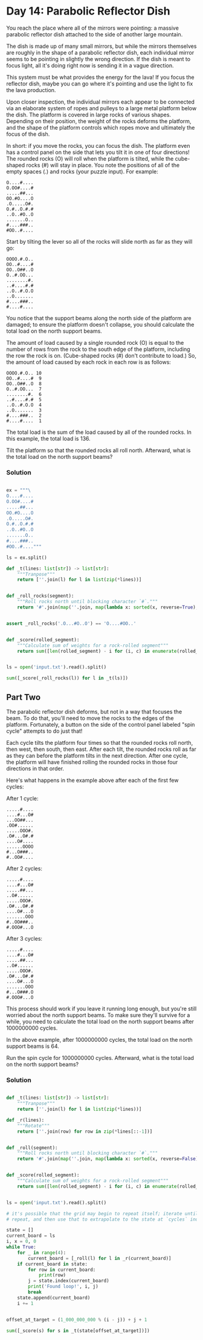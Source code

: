 # Day 14: Parabolic Reflector Dish

You reach the place where all of the mirrors were pointing: a massive parabolic
reflector dish attached to the side of another large mountain.

The dish is made up of many small mirrors, but while the mirrors themselves are roughly
in the shape of a parabolic reflector dish, each individual mirror seems to be pointing
in slightly the wrong direction. If the dish is meant to focus light, all it's doing
right now is sending it in a vague direction.

This system must be what provides the energy for the lava! If you focus the reflector
dish, maybe you can go where it's pointing and use the light to fix the lava production.

Upon closer inspection, the individual mirrors each appear to be connected via an
elaborate system of ropes and pulleys to a large metal platform below the dish. The
platform is covered in large rocks of various shapes. Depending on their position, the
weight of the rocks deforms the platform, and the shape of the platform controls which
ropes move and ultimately the focus of the dish.

In short: if you move the rocks, you can focus the dish. The platform even has a control
panel on the side that lets you tilt it in one of four directions! The rounded rocks (O)
will roll when the platform is tilted, while the cube-shaped rocks (#) will stay in
place. You note the positions of all of the empty spaces (.) and rocks (your puzzle
input). For example:

```
O....#....
O.OO#....#
.....##...
OO.#O....O
.O.....O#.
O.#..O.#.#
..O..#O..O
.......O..
#....###..
#OO..#....
```

Start by tilting the lever so all of the rocks will slide north as far as they will go:

```
OOOO.#.O..
OO..#....#
OO..O##..O
O..#.OO...
........#.
..#....#.#
..O..#.O.O
..O.......
#....###..
#....#....
```

You notice that the support beams along the north side of the platform are damaged; to
ensure the platform doesn't collapse, you should calculate the total load on the north
support beams.

The amount of load caused by a single rounded rock (O) is equal to the number of rows
from the rock to the south edge of the platform, including the row the rock is on.
(Cube-shaped rocks (#) don't contribute to load.) So, the amount of load caused by each
rock in each row is as follows:

```
OOOO.#.O.. 10
OO..#....#  9
OO..O##..O  8
O..#.OO...  7
........#.  6
..#....#.#  5
..O..#.O.O  4
..O.......  3
#....###..  2
#....#....  1
```

The total load is the sum of the load caused by all of the rounded rocks. In this
example, the total load is 136.

Tilt the platform so that the rounded rocks all roll north. Afterward, what is the total
load on the north support beams?

### Solution

```python

ex = """\
O....#....
O.OO#....#
.....##...
OO.#O....O
.O.....O#.
O.#..O.#.#
..O..#O..O
.......O..
#....###..
#OO..#...."""

ls = ex.split()

def _t(lines: list[str]) -> list[str]:
    """Tranpose"""
    return [''.join(l) for l in list(zip(*lines))]


def _roll_rocks(segment):
    """Roll rocks north until blocking character `#`."""
    return '#'.join(map(''.join, map(lambda x: sorted(x, reverse=True), segment.split('#'))))


assert _roll_rocks('.O...#O..O') == 'O....#OO..'


def _score(rolled_segment):
    """Calculate sum of weights for a rock-rolled segment"""
    return sum([len(rolled_segment) - i for (i, c) in enumerate(rolled_segment) if c == 'O'])


ls = open('input.txt').read().split()

sum([_score(_roll_rocks(l)) for l in _t(ls)])

```



## Part Two

The parabolic reflector dish deforms, but not in a way that focuses the beam. To do
that, you'll need to move the rocks to the edges of the platform. Fortunately, a button
on the side of the control panel labeled "spin cycle" attempts to do just that!

Each cycle tilts the platform four times so that the rounded rocks roll north, then
west, then south, then east. After each tilt, the rounded rocks roll as far as they can
before the platform tilts in the next direction. After one cycle, the platform will have
finished rolling the rounded rocks in those four directions in that order.

Here's what happens in the example above after each of the first few cycles:

After 1 cycle:

```
.....#....
....#...O#
...OO##...
.OO#......
.....OOO#.
.O#...O#.#
....O#....
......OOOO
#...O###..
#..OO#....
```

After 2 cycles:

```
.....#....
....#...O#
.....##...
..O#......
.....OOO#.
.O#...O#.#
....O#...O
.......OOO
#..OO###..
#.OOO#...O
```

After 3 cycles:

```
.....#....
....#...O#
.....##...
..O#......
.....OOO#.
.O#...O#.#
....O#...O
.......OOO
#...O###.O
#.OOO#...O
```

This process should work if you leave it running long enough, but you're still worried
about the north support beams. To make sure they'll survive for a while, you need to
calculate the total load on the north support beams after 1000000000 cycles.

In the above example, after 1000000000 cycles, the total load on the north support beams
is 64.

Run the spin cycle for 1000000000 cycles. Afterward, what is the total load on the north
support beams?

### Solution

```python

def _t(lines: list[str]) -> list[str]:
    """Tranpose"""
    return [''.join(l) for l in list(zip(*lines))]

def _r(lines):
    """Rotate"""
    return [''.join(row) for row in zip(*lines[::-1])]


def _roll(segment):
    """Roll rocks north until blocking character `#`."""
    return '#'.join(map(''.join, map(lambda x: sorted(x, reverse=False), segment.split('#'))))


def _score(rolled_segment):
    """Calculate sum of weights for a rock-rolled segment"""
    return sum([len(rolled_segment) - i for (i, c) in enumerate(rolled_segment) if c == 'O'])


ls = open('input.txt').read().split()

# it's possible that the grid may begin to repeat itself; iterate until we find a
# repeat, and then use that to extrapolate to the state at `cycles` index.

state = []
current_board = ls
i, x = 0, 0
while True:
    for _ in range(4):
        current_board = [_roll(l) for l in _r(current_board)]
    if current_board in state:
        for row in current_board:
            print(row)
        j = state.index(current_board)
        print('Found loop!', i, j)
        break
    state.append(current_board)
    i += 1


offset_at_target = (1_000_000_000 % (i - j)) + j + 1

sum([_score(s) for s in _t(state[offset_at_target])])

```
